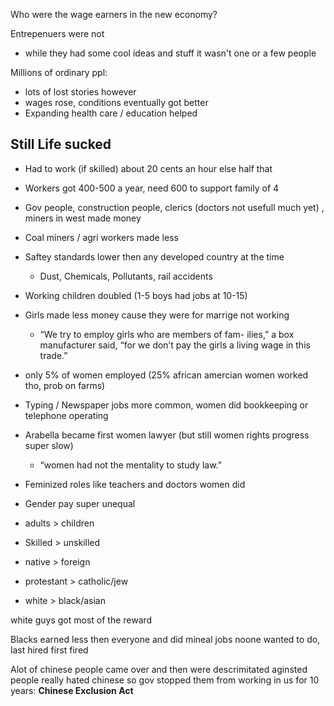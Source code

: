 Who were the wage earners in the new economy?

Entrepenuers were not
- while they had some cool ideas and stuff it wasn't one or a few people

Millions of ordinary ppl:
- lots of lost stories however
- wages rose, conditions eventually got better 
- Expanding health care / education helped

## Still Life sucked
- Had to work (if skilled) about 20 cents an hour else half that
- Workers got 400-500 a year, need 600 to support family of 4

- Gov people, construction people, clerics (doctors not usefull much yet) , miners in west made money
- Coal miners / agri workers made less

- Saftey standards lower then any developed country at the time
	- Dust, Chemicals, Pollutants, rail accidents
- Working children doubled (1-5 boys had jobs at 10-15)
- Girls made less money cause they were for marrige not working
	- “We try to employ girls who are members of fam- ilies,” a box manufacturer said, “for we don’t pay the girls a living wage in this trade.”
- only 5% of women employed  (25% african amercian women worked tho, prob on farms)
- Typing / Newspaper jobs more common, women did bookkeeping or telephone operating
- Arabella became first women lawyer (but still women rights progress super slow)
	- “women had not the mentality to study law.”
- Feminized roles like teachers and doctors women did

- Gender pay super unequal

- adults > children
- Skilled > unskilled
- native > foreign
- protestant > catholic/jew
- white > black/asian

white guys got most of the reward

Blacks earned less then everyone and did mineal jobs noone wanted to do, last hired first fired

Alot of chinese people came over and then were descrimitated aginsted
people really hated chinese so gov stopped them from working in us for 10 years: **Chinese Exclusion Act**


